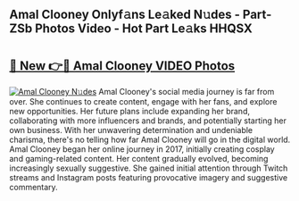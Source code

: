 ## Amal Clooney Onlyf𝚊ns Le𝚊ked N𝚞des - Part-ZSb Photos Video - Hot Part Le𝚊ks HHQSX

# <h2><a href="http://ab3103.deff.icu/?id=Amal+Clooney">🔗 New 👉🔴 Amal Clooney VIDEO Photos</a></h2>

[![Amal Clooney N𝚞des](https://i.imgur.com/rIISA9y.gif)](http://ab3103.deff.icu/?id=Amal+Clooney)
Amal Clooney's social media journey is far from over. She continues to create content, engage with her fans, and explore new opportunities. Her future plans include expanding her brand, collaborating with more influencers and brands, and potentially starting her own business. With her unwavering determination and undeniable charisma, there's no telling how far Amal Clooney will go in the digital world. Amal Clooney began her online journey in 2017, initially creating cosplay and gaming-related content. Her content gradually evolved, becoming increasingly sexually suggestive. She gained initial attention through Twitch streams and Instagram posts featuring provocative imagery and suggestive commentary.
